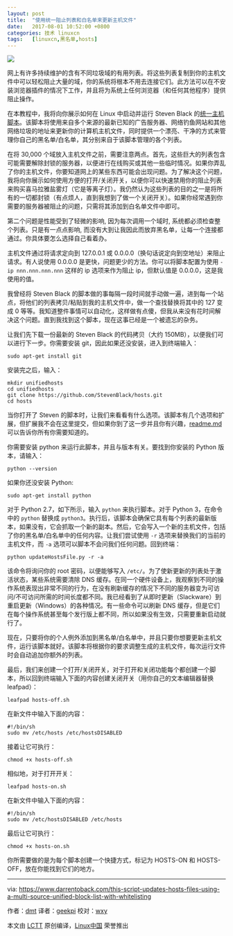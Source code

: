 ```yaml
---
layout: post
title:	"使用统一阻止列表和白名单来更新主机文件"
date:	2017-08-01 10:52:00 +0800 
categories:	技术 linuxcn 
tags:	[linuxcn,黑名单,hosts]
---
```



![](/Asserts/Images//attachment/album/201707/30/155717leiystiieyuu8cie.jpg)


网上有许多持续维护的含有不同垃圾域的有用列表。将这些列表复制到你的主机文件中可以轻松阻止大量的域，你的系统将根本不用去连接它们。此方法可以在不安装浏览器插件的情况下工作，并且将为系统上任何浏览器（和任何其他程序）提供阻止操作。


在本教程中，我将向你展示如何在 Linux 中启动并运行 Steven Black 的[统一主机脚本](https://github.com/StevenBlack/hosts)。该脚本将使用来自多个来源的最新已知的广告服务器、网络钓鱼网站和其他网络垃圾的地址来更新你的计算机主机文件，同时提供一个漂亮、干净的方式来管理你自己的黑名单/白名单，其分别来自于该脚本管理的各个列表。


在将 30,000 个域放入主机文件之前，需要注意两点。首先，这些巨大的列表包含可能需要解除封锁的服务器，以便进行在线购买或其他一些临时情况。如果你弄乱了你的主机文件，你要知道网上的某些东西可能会出现问题。为了解决这个问题，我将向你展示如何使用方便的打开/关闭开关，以便你可以快速禁用你的阻止列表来购买喜马拉雅盐雾灯（它是等离子灯）。我仍然认为这些列表的目的之一是将所有的一切都封锁（有点烦人，直到我想到了做一个关闭开关）。如果你经常遇到你需要的服务器被阻止的问题，只需将其添加到白名单文件中即可。


第二个问题是性能受到了轻微的影响, 因为每次调用一个域时, 系统都必须检查整个列表。只是有一点点影响, 而没有大到让我因此而放弃黑名单，让每一个连接都通过。你具体要怎么选择自己看着办。


主机文件通过将请求定向到 127.0.0.1 或 0.0.0.0（换句话说定向到空地址）来阻止请求。有人说使用 0.0.0.0 是更快，问题更少的方法。你可以将脚本配置为使用 `-ip nnn.nnn.nnn.nnn` 这样的 ip 选项来作为阻止 ip，但默认值是 0.0.0.0，这是我使用的值。


我曾经将 Steven Black 的脚本做的事每隔一段时间就手动做一遍，进到每一个站点，将他们的列表拷贝/粘贴到我的主机文件中，做一个查找替换将其中的 127 变成 0 等等。我知道整件事情可以自动化，这样做有点傻，但我从来没有花时间解决这个问题。直到我找到这个脚本，现在这事已经是一个被遗忘的杂务。


让我们先下载一份最新的 Steven Black 的代码拷贝（大约 150MB），以便我们可以进行下一步。你需要安装 git，因此如果还没安装，进入到终端输入：



```
sudo apt-get install git

```

安装完之后，输入：



```
mkdir unifiedhosts
cd unifiedhosts
git clone https://github.com/StevenBlack/hosts.git
cd hosts

```

当你打开了 Steven 的脚本时，让我们来看看有什么选项。该脚本有几个选项和扩展，但扩展我不会在这里提交，但如果你到了这一步并且你有兴趣，[readme.md](https://github.com/StevenBlack/hosts/blob/master/readme.md) 可以告诉你所有你需要知道的。


你需要安装 python 来运行此脚本，并且与版本有关。要找到你安装的 Python 版本，请输入：



```
python --version

```

如果你还没安装 Python:



```
sudo apt-get install python

```

对于 Python 2.7，如下所示，输入 `python` 来执行脚本。对于 Python 3，在命令中的 `python` 替换成 `python3`。执行后，该脚本会确保它具有每个列表的最新版本，如果没有，它会抓取一个新的副本。然后，它会写入一个新的主机文件，包括了你的黑名单/白名单中的任何内容。让我们尝试使用 `-r` 选项来替换我们的当前的主机文件，而 `-a` 选项可以脚本不会问我们任何问题。回到终端：



```
python updateHostsFile.py -r -a

```

该命令将询问你的 root 密码，以便能够写入 `/etc/`。为了使新更新的列表处于激活状态，某些系统需要清除 DNS 缓存。在同一个硬件设备上，我观察到不同的操作系统表现出非常不同的行为，在没有刷新缓存的情况下不同的服务器变为可访问/不可访问所需的时间长度都不同。我已经看到了从即时更新（Slackware）到重启更新（Windows）的各种情况。有一些命令可以刷新 DNS 缓存，但是它们在每个操作系统甚至每个发行版上都不同，所以如果没有生效，只需要重新启动就行了。


现在，只要将你的个人例外添加到黑名单/白名单中，并且只要你想要更新主机文件，运行该脚本就好。该脚本将根据你的要求调整生成的主机文件，每次运行文件时会自动追加你额外的列表。


最后，我们来创建一个打开/关闭开关，对于打开和关闭功能每个都创建一个脚本，所以回到终端输入下面的内容创建关闭开关（用你自己的文本编辑器替换 leafpad）：



```
leafpad hosts-off.sh

```

在新文件中输入下面的内容：



```
#!/bin/sh
sudo mv /etc/hosts /etc/hostsDISABLED

```

接着让它可执行：



```
chmod +x hosts-off.sh

```

相似地，对于打开开关：



```
leafpad hosts-on.sh

```

在新文件中输入下面的内容：



```
#!/bin/sh
sudo mv /etc/hostsDISABLED /etc/hosts

```

最后让它可执行：



```
chmod +x hosts-on.sh

```

你所需要做的是为每个脚本创建一个快捷方式，标记为 HOSTS-ON 和 HOSTS-OFF，放在你能找到它们的地方。




---


via: <https://www.darrentoback.com/this-script-updates-hosts-files-using-a-multi-source-unified-block-list-with-whitelisting>


作者：[dmt](https://www.darrentoback.com/about-me) 译者：[geekpi](https://github.com/geekpi) 校对：[wxy](https://github.com/wxy)


本文由 [LCTT](https://github.com/LCTT/TranslateProject) 原创编译，[Linux中国](https://linux.cn/) 荣誉推出
